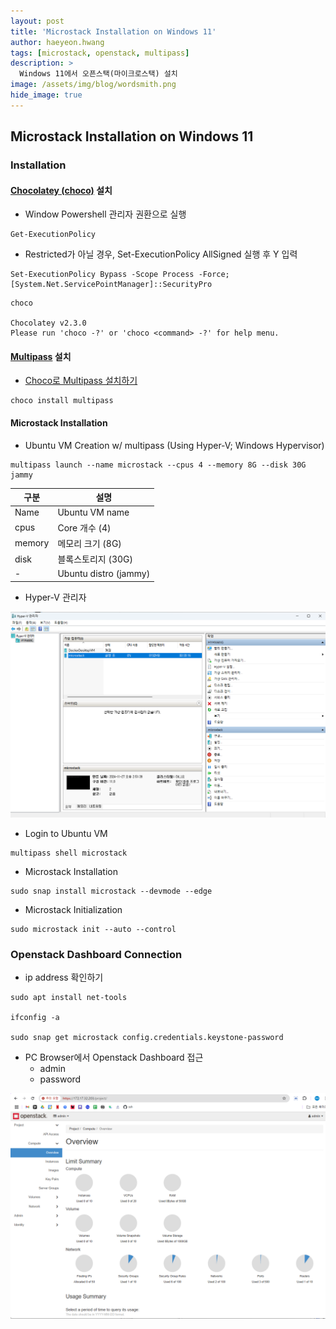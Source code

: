 ```yaml
---
layout: post
title: 'Microstack Installation on Windows 11' 
author: haeyeon.hwang
tags: [microstack, openstack, multipass]
description: >
  Windows 11에서 오픈스택(마이크로스택) 설치 
image: /assets/img/blog/wordsmith.png
hide_image: true
---
```


## Microstack Installation on Windows 11

### Installation

#### [Chocolatey (choco)](https://chocolatey.org/) 설치

- Window Powershell 관리자 권환으로 실행
~~~command
Get-ExecutionPolicy
~~~

- Restricted가 아닐 경우,  Set-ExecutionPolicy AllSigned 실행 후 Y 입력

~~~command
Set-ExecutionPolicy Bypass -Scope Process -Force; [System.Net.ServicePointManager]::SecurityPro
~~~

~~~command
choco

Chocolatey v2.3.0
Please run 'choco -?' or 'choco <command> -?' for help menu.
~~~

#### [Multipass](https://multipass.run/) 설치

- [Choco로 Multipass 설치하기](https://community.chocolatey.org/packages/multipass)

~~~command
choco install multipass
~~~

#### Microstack Installation

- Ubuntu VM Creation w/ multipass (Using Hyper-V; Windows Hypervisor)
  
~~~console
multipass launch --name microstack --cpus 4 --memory 8G --disk 30G jammy
~~~

구분|설명
---|---
Name|Ubuntu VM name
cpus|Core 개수 (4)
memory|메모리 크기 (8G)
disk|블록스토리지 (30G)
-|Ubuntu distro (jammy)

- Hyper-V 관리자
  
![hyperv_manager.png](/assets/img/blog/hyperv_manager.png)

- Login to Ubuntu VM

~~~console
multipass shell microstack
~~~

- Microstack Installation
  
~~~console
sudo snap install microstack --devmode --edge
~~~

- Microstack Initialization
  
~~~console
sudo microstack init --auto --control
~~~

### Openstack Dashboard Connection

- ip address 확인하기
  
~~~console
sudo apt install net-tools

ifconfig -a

sudo snap get microstack config.credentials.keystone-password
~~~

- PC Browser에서 Openstack Dashboard 접근
  - admin
  - password

![openstack_dashboard.png](/assets/img/blog/openstack_dashboard.png)
